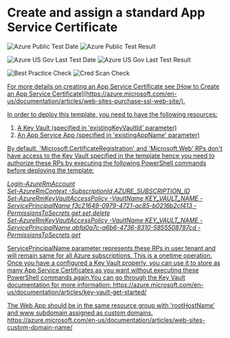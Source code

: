 # Create and assign a standard App Service Certificate

![Azure Public Test Date](https://azurequickstartsservice.blob.core.windows.net/badges/101-app-service-certificate-standard/PublicLastTestDate.svg)
![Azure Public Test Result](https://azurequickstartsservice.blob.core.windows.net/badges/101-app-service-certificate-standard/PublicDeployment.svg)

![Azure US Gov Last Test Date](https://azurequickstartsservice.blob.core.windows.net/badges/101-app-service-certificate-standard/FairfaxLastTestDate.svg)
![Azure US Gov Last Test Result](https://azurequickstartsservice.blob.core.windows.net/badges/101-app-service-certificate-standard/FairfaxDeployment.svg)

![Best Practice Check](https://azurequickstartsservice.blob.core.windows.net/badges/101-app-service-certificate-standard/BestPracticeResult.svg)
![Cred Scan Check](https://azurequickstartsservice.blob.core.windows.net/badges/101-app-service-certificate-standard/CredScanResult.svg)

<a href="https://portal.azure.com/#create/Microsoft.Template/uri/https%3A%2F%2Fraw.githubusercontent.com%2Fazure%2Fazure-quickstart-templates%2Fmaster%2F101-app-service-certificate-standard%2Fazuredeploy.json" target="_blank">

<P>
For more details on creating an App Service Certificate see [How to Create an App Service Certificate](https://azure.microsoft.com/en-us/documentation/articles/web-sites-purchase-ssl-web-site/).
</P>

In order to deploy this template, you need to have the following resources: <br />
1. A Key Vault (specified in 'existingKeyVaultId' parameter) <br />
2. An App Service App (specified in 'existingAppName' parameter) <br />

By default, 'Microsoft.CertificateRegistration' and 'Microsoft.Web' RPs don't have access to the Key Vault specified in the template hence you need to authorize these RPs by executing 
the following PowerShell commands before deploying the template:  <br />

<I>
Login-AzureRmAccount  <br />
Set-AzureRmContext -SubscriptionId AZURE_SUBSCRIPTION_ID  <br />
Set-AzureRmKeyVaultAccessPolicy -VaultName KEY_VAULT_NAME -ServicePrincipalName f3c21649-0979-4721-ac85-b0216b2cf413 -PermissionsToSecrets get,set,delete  <br />
Set-AzureRmKeyVaultAccessPolicy -VaultName KEY_VAULT_NAME -ServicePrincipalName abfa0a7c-a6b6-4736-8310-5855508787cd -PermissionsToSecrets get  <br />
</I>

<P>
ServicePrincipalName parameter represents these RPs in user tenant and will remain same for all Azure subscriptions. This is a onetime operation. Once you have a configured a Key Vault properly, 
you can use it to store as many App Service Certificates as you want without executing these PowerShell commands again.You can go through the Key Vault documentation for more information:
https://azure.microsoft.com/en-us/documentation/articles/key-vault-get-started/
</P>

<P>
The Web App should be in the same resource group with 'rootHostName' and www subdomain assigned as custom domains.
https://azure.microsoft.com/en-us/documentation/articles/web-sites-custom-domain-name/
</P>


